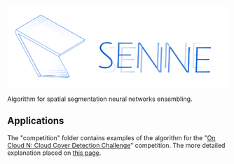 <img src="./docs/images/senne.png" width="550"/>

Algorithm for spatial segmentation neural networks ensembling. 

## Applications

The "competition" folder contains examples of the algorithm for the "[On Cloud N: Cloud Cover Detection Challenge](https://www.drivendata.org/competitions/83/cloud-cover/)" competition. 
The more detailed explanation placed on [this page](./competition). 